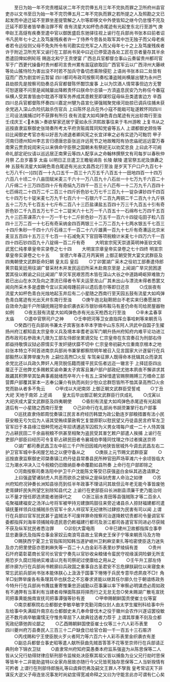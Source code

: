 <!-- { "loadSidebar": true } -->
　　至日为始一年不完责稽延状二年不完罚俸五月三年不完执而罪之卫所府州县官吏亦以文书至日为始一年不完罚俸五月二年不完执而罪之若所提之人及照勘之文已起发而中途迁延不至罪坐差提管解之人尔等即移文中外使皆知之继今仍怠慢不完及迁延不即至者皆举奏治罪不宥  夜有流星大如杯色赤尾迹有光起奎东北行至游气  庚申赵王高燧有疾奏至遣中官以御医盛启东驰驿往视上谕行在兵部尚书张本曰前者诏书凡民年七十之上及笃废残疾者许一丁侍养今思各处取军其中岂无独子而父母老疾者若令远役则父母不免失所令有司勘实应充军之人而父母年七十之上及笃废残疾者许于附近卫所充军又谕行在工部尚书吴中曰近已停营造各处工匠在京者量存其半余悉遣回俾如例轮班  赐迤北和宁王贡使宴  广西总兵官都督佥事山云奏留贵州都司官军于广西更代操备时贵州都司言贵州累有苖寇欲取回广西官军云以广西浔州大藤峡等处山猺恃险为害出没不时若不加兵守备切虑乘隙侵犯  上语尚书张本曰二处皆有寇而广西为剧宜听云暂留  四川都司布政司按察司奏松潘盗贼尚横屡出犍为永州巴县劫掠先是按察司劾奏总兵官都督陈怀酣饮废事  上以为饮酒人情常事但边方无警可恕遂寝不问至是闻贼屡出降敕责怀曰朕命尔总镇一方湏盗息民安乃为称任今番寇纵横人受其害皆由尔耽酒不理军务养成其患敕至即谋殄寇毋纵丑类遣害边方  辛酉四川总兵官都督陈怀奏四川嘉定州犍为县宣化驿强贼聚党缘河劫掠已调兵往捕未获余党逃入深山负险抗敌杀伤官兵  上曰陈怀总兵在外小寇不能戢可耻遂敕怀同四川三司设法擒捕过时不获罪有所归  夜有流星大如鸡弹色青白尾迹有光出轸南行至浊  壬戌庆王＜木旃＞奏欲挈家还居宁夏如永乐洪熙故事往来于韦州游畋  上复书从之  巡按直隶监察御史张琦奏所考太平府贪赃阘茸同知党睿等五人  上谓都御史顾佐等曰比闻御史考官亦有以好恶为进退者卿风宪之长宜详审之必有实迹乃可黜罚  甲子河南归德州知州李志言归德唐忠臣张巡许远死节之地故睢阳有协忠庙祀巡远雷万春南霁云贾贲姹訚宋元以来俱命守臣祭之国朝未有祭祀无以劝奖忠良  上曰此不可阙命礼部定祀仪请以巡远居正南霁云等四人配享从之命翰林撰祭文有司每岁以春秋仲月祭  乙丑岁暮享  太庙  以明日正旦遣卫王瞻埏谒告  长陵  献陵  遣官祭五祀及旗纛之神  五鼓有流星大如碗色青白尾迹有光出文昌西北行至浊  是岁天下户口户九百七十七万八千(一)[四]百一十九口五千一百三十六万五千八百五十一田地四百一十四万六百八十顷二十八亩田赋米麦三千六十一万八百九十八石丝一十七万九千六百二十八斤绵二十三万四百四十斤有奇绢九万四千一百三十八匹布一十二万九千八百四十七匹绵花二十四万二千二百三十四斤折色钞七万七千三百九十一锭杂课钞四千四百七十四万七十锭米麦七万九千七百六十一石银六千二百九两铜二千二百九十九斤铁五十二万九千七百五十七斤布二百八十三匹盐课盐五百四十万三千九百五十引有奇折色钞二千九百五万七千二十二锭米六十七万一千八百五十一石绵布七万四千五百九十三匹茶课茶六十一万一千七十二斤折色钞一万五千一百六十四锭屯田子粒八百四十三万二百一十七石有奇采纳金四百两银三十二万二百九十七两水银五千七百三十四斤朱砂一千四十六斤石缘三千一百二十六斤雄黄一百九十七斤有奇漕运北京米麦豆五百四十五万三千七百一十石减免天下官田等项税粮计米麦七十四万六千一百四十四石钞四百九十八锭绵一百二斤有奇
　　大明宣宗宪天崇道英明神圣钦文昭武宽仁纯孝章皇帝实录卷之七十四
　　大明宣宗章皇帝实录卷之七十四终
明宣宗章皇帝实录卷之七十五
　　宣德六年春正月丙寅朔  上御正朝受贺大宴文武群臣及四夷朝使文武群臣命妇朝  皇太后  皇后
　　○丁卯罢湖广采木之役初工部奏遣侍郎黄宗载吴廷用往湖广督采材木并发民运旧所采木赴南京至是  上闻湖广旱灾民困遂罢其役以敕谕之曰比闻湖广旱灾军民艰苦而木皆在深山大谷之中道路崎岖猝难致力若已出山在水次及向之漂流已得者令军夫运至龙山厂其未出山与漂流未得者悉罢又闻向所采木多是虚数今宜以实闻毋踵前非以遗后患尔等即日还京
　　○戊辰夜有流星大如杯色青白光烛地起玉井后有二小星随之西南行至天园五鼓有流星大如鸡弹色青白尾迹有光出天弁东南行至浊
　　○庚午迤北鞑靼把台不老实来归奏愿居京自效命为副千户所镇抚赐冠带金织袭衣彩币银钞绵布鞍马有差仍命有司给房屋器物如例
　　○夜五鼓有流星大如鸡弹色赤有光出天枪西北行至浊
　　○辛未孟春享太庙
　　○遣中官祭司户之神
　　○壬申把河等卫女直指挥佥事哈剌等来朝贡马
　　○癸酉行在兵部尚书兼太子宾客张本卒本字致中山东东阿人洪武中自国子生擢扬州府江都知县太宗皇帝义兵及境本率耆老诣军门朝升扬州府知府内难平论功进江西布政司右参政未几徵为工部左侍郎坐累谪交阯  仁宗皇帝在东宫奏召为刑部右侍郎益持敬慎议狱必原情实于发奸擿伏靡不切中  仁宗皇帝初嗣大位重南京根本之地曰张本特立不阿首进南京兵部尚书兼掌都察院明年被召入见言国家大计遂留行在兵部毅然以革弊举废为务  上嗣位高煦□火反  车驾亲征罪人既得命本抚辑其众而录其余党比还以兵政久弊奸人用货脱伍籍而援平民实伍者远迩一辙言于  上择廷臣四出厘正于正他弊尤多赐敕奖谕命兼太子宾客且兼户部户部政纪尤弛本夙夜不懈讲求其故蠲其积弊举其坠典事甫就绪而卒年六十有五上深悼惜遣官赐祭赐赙三万缗命工部营葬户部覆其家本一志奉公廉介有执而尚刻少恕众忿群怨皆所不恤其录高煦□火余党而胁从者多不免云
　　○甲戌以大祀南郊  上御正朝文武群臣受誓戒
　　○丁丑大祀  天地于南郊  上还谒
　　皇太后毕出御正朝文武群臣行庆成礼
　　○戊寅以  大祀庆成大宴文武群臣及四夷朝使
　　○昏刻有流星大如鸡弹色赤尾迹有光起阁道后有一小星随之西南行至奎
　　○己卯命行在礼部尚书胡濙兼掌行右户部事
　　○巡抚直隶侍郎周忱奏镇江民言本府经历韩盟为政公勤连岁部粮措置有法小民获安粮无亏欠后为人诬其受贿续蒙赦宥乞复盟原职以慰民望又丹徒县民言府军左卫官军旧于本县缘江佃种荒地近年招诱逋逃军囚假为义男女壻每户或一二十人恃其强力占耕民田二千余亩税粮不供甚至相聚为盗民受其害乞敕户部遣人挨捕  上谕行在吏部户部臣曰经历可令复职占耕民田者令襄城伯李隆同忱理之作过者擒送京师
　　○湖广都司奏武昌卫左中前三千户所旧因城内地狭皆居城外今调去武昌左右二护卫官军城中多闲屋乞给之以便守备从之
　　○庚辰上元节赐文武群臣宴
　　○巡按直隶监察御史邓棨奏镇江府丹徒县常奏县民所种官田芦场草滩六十余顷皆临大江为潮水冲决入江今税粮仍旧徵纳臣奉命覆勘如县所奏  上命行在户部即除之
　　○河南按察司奏洛阳中护卫千户沈能陈文等受已获强盗白金纵其逃逸请罪之
　　上曰强盗譬诸豺虎人共恶而欲杀之彼纵之是纵豺虎害人命治之如律
　　○苏州府知府况钟奏长洲知县徐亮到任半年政事不理诘问其故但云年老无能今事皆废弛吏胥肆奸民失所望乞别除知县代之  上谕行在吏部臣曰长洲剧县须廉干吏乃能治何以不量才授任即选贤能者驰驿代之
　　○浙江丽水青田等县强贼陈才等二百余人屯聚福建福安之汤洋山号将军被甲持刃建旗鸣鼓往来旁近诸县杀人掠财福建都司遣镇抚董祥领兵往捕贼杀伤官军十余人祥驭军无纪律所过肆掠为民害有司以闻  上谓行在兵部曰官军扰民甚于盗贼法不可废祥罪命按察司治遂降敕切责都司令量调官军委都指挥刘海率领捕贼毋遗民患仍敕福建行都司及浙江都司各遣官军同进必尽获贼不获及纵军扰民者悉治罪
　　○卯刻大雷电雨
　　○辛巳建州卫故都指挥佥事李显忠妻康氏及指挥佥事金家奴云南浪穹县故土官典史王保子宁等来朝贡马及方物
　　○赐狭西宁夏卫土官指挥同知韩当道驴岷州卫剌麻坚束扎等哈密使臣迭力迷失及亦力把里使臣亦思剌麻失等一百二十人白金彩币表里纱罗绫绢有差
　　○贵州石阡府葛彰葛商长官司长官安宁奏先以官钞收籴粮储令蛮民守视缘溪洞险僻无所支用恐岁久腐烂陪纳实难请以充有司祭祀过使廪给之用从之
　　○壬午升工部左侍郎许廓为行在兵部尚书敕廓曰兵政国之重事自古圣君安不忘危肆朕嗣位以来寝食未常忘武前兵部尚书张本能体朕心上汲汲于国事下惓惓于兵民专意毕虑夙夜不□忄角羊□刬弊举废各有条理其卒也朕念之不忘眷求贤能以继其任尔廓久仕于朝谙练政务今特升行在兵部尚书膺兹重寄惟秉忠沥诚勤以莅事廉以率下审察必明谋虑必周如政有不通弊有当革利有当建者毋惮面陈朕将择而行之无怠无忽○癸未赐湖广散毛宣抚司把事黄能施南宣抚司把事谭强等钞有差
　　○甲申赐朝鲜国贡使崔士仪等宴
　　○南京都察院右佥都御史李敏卒敏字克勤河南仪封人由太学生擢刑科给事中升左给事中失满超升南京右佥都御史未几奉命督伐木之役于徽州会农作兴遂诏罢役敏还不数月病卒敏庸懦无守惟务卑屈下人故典铨选者力荐于  上谓其厚重不刻及佥都宪政纪隳弛舆论鄙之
　　○乙酉赐朝鲜国使臣崔士仪等三十六人彩币表里
　　○四川夔州府万县奏民人三百三十二户缺食已给官仓榖一千一百五十三石赈济
　　○丙戌赐和宁王使臣脱火歹火者阿力等六百六十人彩币表里金织袭衣有差
　　○副总兵都督佥事史昭等遣人献所获曲先贼首答答不花等至京师行在兵部请正典刑命下锦衣卫狱
　　○直隶常州府知府莫愚奏本府监系强盗为从陈思保等二人皆从父兄行劫得财律应斩刑部令监候处决臣察其祖父皆以捕鱼为业父兄行劫时思保等皆年十二非能助盗特以全家舟居故亦随行今父兄皆死独存思保等二人当斩揆情有可矜者  上谓行在刑部侍郎施礼等曰虞舜罚弗及嗣文王罪人不孥我  皇考常诏天下非谋反大逆父子毋连坐况事发时尚幼宜得宽减命释之又曰为守能言此亦可谓有仁心矣
